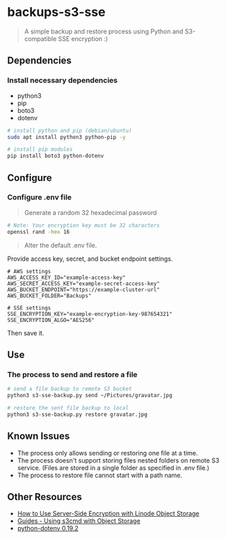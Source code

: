 # backups-s3-sse

> A simple backup and restore process using Python and S3-compatible SSE encryption :)

## Dependencies

### Install necessary dependencies

* python3
* pip
* boto3
* dotenv

``` bash
# install python and pip (debian/ubuntu)
sudo apt install python3 python-pip -y

# install pip modules
pip install boto3 python-dotenv 
```

## Configure

### Configure .env file 

> Generate a random 32 hexadecimal password

```bash
# Note: Your encryption key must be 32 characters
openssl rand -hex 16
```

> Alter the default .env file. 

Provide access key, secret, and bucket endpoint settings.

```text
# AWS settings
AWS_ACCESS_KEY_ID="example-access-key"
AWS_SECRET_ACCESS_KEY="example-secret-access-key"
AWS_BUCKET_ENDPOINT="https://example-cluster-url"
AWS_BUCKET_FOLDER="Backups"

# SSE settings
SSE_ENCRYPTION_KEY="example-encryption-key-987654321"
SSE_ENCRYPTION_ALGO="AES256"
```

Then save it.

## Use

### The process to send and restore a file

``` bash
# send a file backup to remote S3 bucket
python3 s3-sse-backup.py send ~/Pictures/gravatar.jpg

# restore the sent file backup to local
python3 s3-sse-backup.py restore gravatar.jpg
```

## Known Issues

* The process only allows sending or restoring one file at a time.
* The process doesn't support storing files nested folders on remote S3 service. (Files are stored in a single folder as specified in .env file.)
* The process to restore file cannot start with a path name.

## Other Resources

* [How to Use Server-Side Encryption with Linode Object Storage](https://www.linode.com/docs/guides/server-side-encryption/)
* [Guides - Using s3cmd with Object Storage](https://www.linode.com/docs/products/storage/object-storage/guides/s3cmd/)
* [python-dotenv 0.19.2](https://pypi.org/project/python-dotenv/)


